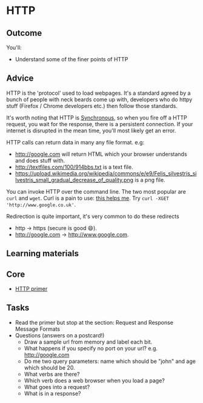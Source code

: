 # HTTP
## Outcome

You'll:

* Understand some of the finer points of HTTP

## Advice

HTTP is the 'protocol' used to load webpages. It's a standard agreed by a bunch of people with neck beards come up with, developers who do httpy stuff (Firefox / Chrome developers etc.) then follow those standards.

It's worth noting that HTTP is [Synchronous](http://stackoverflow.com/questions/748175/asynchronous-vs-synchronous-execution-what-does-it-really-mean), so when you fire off a HTTP request, you wait for the response, there is a persistent connection. If your internet is disrupted in the mean time, you'll most likely get an error.

HTTP calls can return data in many any file format.
e.g:

* http://google.com will return HTML which your browser understands and does stuff with.
* http://textfiles.com/100/914bbs.txt is a text file.
* https://upload.wikimedia.org/wikipedia/commons/e/e9/Felis_silvestris_silvestris_small_gradual_decrease_of_quality.png is a png file.

You can invoke HTTP over the command line. The two most popular are `curl` and `wget`. Curl is a pain to use: [this helps me](https://curlbuilder.com/). Try `curl -XGET 'http://www.google.co.uk'`.

Redirection is quite important, it's very common to do these redirects
* http -> https (secure is good :smile:).
* http://google.com -> http://www.google.com.

## Learning materials

## Core

* [HTTP primer](http://code.tutsplus.com/tutorials/http-the-protocol-every-web-developer-must-know-part-1--net-31177)


## Tasks

* Read the primer but stop at the section: Request and Response Message Formats
* Questions (answers on a postcard!)
  * Draw a sample url from memory and label each bit.
  * What happens if you specify no port on your url? e.g. http://google.com
  * Do me two query parameters: name which should be "john" and age which should be 20.
  * What verbs are there?
  * Which verb does a web browser when you load a page?
  * What goes into a request?
  * What is in a response?

